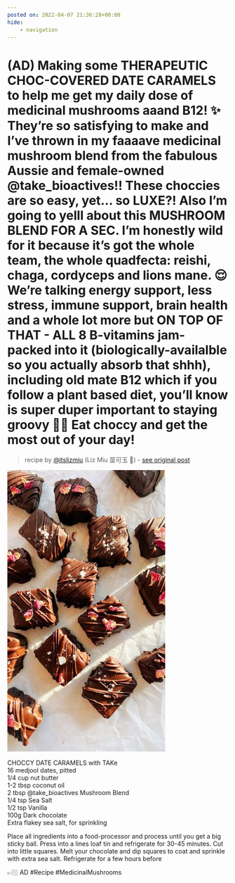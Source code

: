 ```yaml
---
posted on: 2022-04-07 21:36:28+00:00
hide:
    - navigation
---
```


# (AD) Making some THERAPEUTIC CHOC-COVERED DATE CARAMELS to help me get my daily dose of medicinal mushrooms aaand B12! ✨ They’re so satisfying to make and I’ve thrown in my faaaave medicinal mushroom blend from the fabulous Aussie and female-owned @take_bioactives!! These choccies are so easy, yet… so LUXE?! Also I’m going to yelll about this MUSHROOM BLEND FOR A SEC. I’m honestly wild for it because it’s got the whole team, the whole quadfecta: reishi, chaga, cordyceps and lions mane. 😌 We’re talking energy support, less stress, immune support, brain health and a whole lot more but ON TOP OF THAT - ALL 8 B-vitamins jam-packed into it (biologically-availalble so you actually absorb that shhh), including old mate B12 which if you follow a plant based diet, you’ll know is super duper important to staying groovy 🕺🏻 Eat choccy and get the most out of your day! 

> recipe by [@itslizmiu](https://www.instagram.com/itslizmiu/) 
(Liz Miu 苗可玉 🍐) - [see original post](https://instagram.com/p/CcEKpIgBuGy)

![](../img/itslizmiu_07-04-2022_2104.png)

  
CHOCCY DATE CARAMELS with TAKe  
16 medjool dates, pitted  
1/4 cup nut butter   
1-2 tbsp coconut oil  
2 tbsp @take_bioactives Mushroom Blend  
1/4 tsp Sea Salt  
1/2 tsp Vanilla  
100g Dark chocolate  
Extra flakey sea salt, for sprinkling   
  
Place all ingredients into a food-processor and process until you get a big sticky ball. Press into a lines loaf tin and refrigerate for 30-45 minutes. Cut into little squares. Melt your chocolate and dip squares to coat and sprinkle with extra sea salt. Refrigerate for a few hours before  
  
👉🏼 AD \#Recipe \#MedicinalMushrooms   